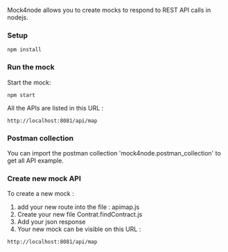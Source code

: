 Mock4node allows you to create mocks to respond to REST API calls in nodejs.

### Setup

```
npm install

```
### Run the mock

Start the mock:
```
npm start
```

All the APIs are listed in this URL :
```
http://localhost:8081/api/map
```
### Postman collection

You can import the postman collection 'mock4node.postman_collection' to get all API example.

### Create new mock API

To create a new mock : 

1. add your new route into the file : apimap.js
2. Create your new file Contrat.findContract.js
3. Add your json response
4. Your new mock can be visible on this URL :
```
http://localhost:8081/api/map
```








